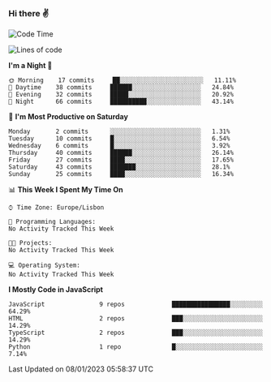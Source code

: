 ### Hi there :v:

<!--
**eusebioaddsilva/eusebioaddsilva** is a ✨ _special_ ✨ repository because its `README.md` (this file) appears on your GitHub profile.

<!--START_SECTION:waka-->
![Code Time](http://img.shields.io/badge/Code%20Time-35%20hrs%2012%20mins-blue)

![Lines of code](https://img.shields.io/badge/From%20Hello%20World%20I%27ve%20Written-650%20Thousand%20lines%20of%20code-blue)

**I'm a Night 🦉** 

```text
🌞 Morning    17 commits     ██░░░░░░░░░░░░░░░░░░░░░░░   11.11% 
🌆 Daytime    38 commits     ██████░░░░░░░░░░░░░░░░░░░   24.84% 
🌃 Evening    32 commits     █████░░░░░░░░░░░░░░░░░░░░   20.92% 
🌙 Night      66 commits     ██████████░░░░░░░░░░░░░░░   43.14%

```
📅 **I'm Most Productive on Saturday** 

```text
Monday       2 commits      ░░░░░░░░░░░░░░░░░░░░░░░░░   1.31% 
Tuesday      10 commits     █░░░░░░░░░░░░░░░░░░░░░░░░   6.54% 
Wednesday    6 commits      █░░░░░░░░░░░░░░░░░░░░░░░░   3.92% 
Thursday     40 commits     ██████░░░░░░░░░░░░░░░░░░░   26.14% 
Friday       27 commits     ████░░░░░░░░░░░░░░░░░░░░░   17.65% 
Saturday     43 commits     ███████░░░░░░░░░░░░░░░░░░   28.1% 
Sunday       25 commits     ████░░░░░░░░░░░░░░░░░░░░░   16.34%

```


📊 **This Week I Spent My Time On** 

```text
⌚︎ Time Zone: Europe/Lisbon

💬 Programming Languages: 
No Activity Tracked This Week

🐱‍💻 Projects: 
No Activity Tracked This Week

💻 Operating System: 
No Activity Tracked This Week

```

**I Mostly Code in JavaScript** 

```text
JavaScript               9 repos             ████████████████░░░░░░░░░   64.29% 
HTML                     2 repos             ███░░░░░░░░░░░░░░░░░░░░░░   14.29% 
TypeScript               2 repos             ███░░░░░░░░░░░░░░░░░░░░░░   14.29% 
Python                   1 repo              █░░░░░░░░░░░░░░░░░░░░░░░░   7.14%

```



 Last Updated on 08/01/2023 05:58:37 UTC
<!--END_SECTION:waka-->
